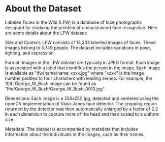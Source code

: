 # About the Dataset

Labeled Faces in the Wild (LFW) is a database of face photographs designed for studying the problem of unconstrained face recognition. Here are some details about the LFW dataset:

Size and Content:
LFW consists of 13,233 labelled images of faces.
These images belong to 5,749 people.
The dataset includes variations in pose, lighting, and expression.

Format:
Images in the LFW dataset are typically in JPEG format.
Each image is associated with a label that identifies the person in the image.
Each image is available as "lfw/name/name_xxxx.jpg" where "xxxx" is the image number padded to four characters with leading zeroes. For example, the 10th George_W_Bush image can be found as "lfw/George_W_Bush/George_W_Bush_0010.jpg"

Dimensions:
Each image is a 250x250 jpg, detected and centered using the openCV implementation of Viola-Jones face detector. The cropping region returned by the detector was then automatically enlarged by a factor of 2.2 in each dimension to capture more of the head and then scaled to a uniform size.

Metadata:
The dataset is accompanied by metadata that includes information about the individuals in the images, such as their names.


